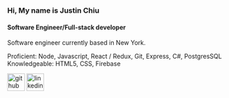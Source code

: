 ### Hi, My name is Justin Chiu
#### Software Engineer/Full-stack developer
Software engineer currently based in New York.

Proficient: Node, Javascript, React / Redux, Git, Express, C#, PostgresSQL
Knowledgeable: HTML5, CSS, Firebase



[<img src='https://cdn.jsdelivr.net/npm/simple-icons@3.0.1/icons/github.svg' alt='github' height='40'>](https://github.com/justinchiu25)  [<img src='https://cdn.jsdelivr.net/npm/simple-icons@3.0.1/icons/linkedin.svg' alt='linkedin' height='40'>](https://www.linkedin.com/in/justinchiu25/)  

